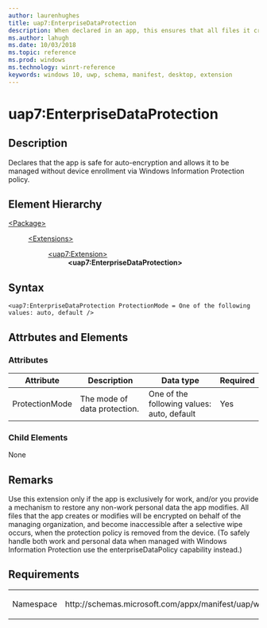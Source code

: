 ```yaml
---
author: laurenhughes
title: uap7:EnterpriseDataProtection
description: When declared in an app, this ensures that all files it creates and clipboard/dragged items are encrypted.
ms.author: lahugh
ms.date: 10/03/2018
ms.topic: reference
ms.prod: windows
ms.technology: winrt-reference
keywords: windows 10, uwp, schema, manifest, desktop, extension 
---
```


# uap7:EnterpriseDataProtection

## Description
Declares that the app is safe for auto-encryption and allows it to be managed without device enrollment via Windows Information Protection policy. 

## Element Hierarchy
<dl>
<dt><a href="element-package.md">&lt;Package&gt;</a></dt>
<dd>
<dl>
<dt><a href="element-extensions.md">&lt;Extensions&gt;</a></dt>
<dd>
<dl>
<dt><a href="element-uap7-extension.md">&lt;uap7:Extension&gt;</a></dt>
<dd><b>&lt;uap7:EnterpriseDataProtection&gt;</b></dd>
</dl>
</dd>
</dl>
</dd>
</dl>

## Syntax
```syntax
<uap7:EnterpriseDataProtection ProtectionMode = One of the following values: auto, default />
```

## Attrbutes and Elements

### Attributes
| Attribute | Description | Data type | Required |
|-----------|-------------|-----------|----------|
| ProtectionMode | The mode of data protection. | One of the following values: auto, default | Yes |

### Child Elements
None

## Remarks
Use this extension only if the app is exclusively for work, and/or you provide a mechanism to restore any non-work personal data the app modifies. All files that the app creates or modifies will be encrypted on behalf of the managing organization, and become inaccessible after a selective wipe occurs, when the protection policy is removed from the device. (To safely handle both work and personal data when managed with Windows Information Protection use the enterpriseDataPolicy capability instead.)

## Requirements

<table>
<colgroup>
<col width="50%" />
<col width="50%" />
</colgroup>
<tbody>
<tr class="odd">
<td><p>Namespace</p></td>
<td><p>http://schemas.microsoft.com/appx/manifest/uap/windows10/7</p></td>
</tr>
</tbody>
</table>